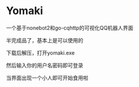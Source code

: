 # Yomaki
一个基于nonebot2和go-cqhttp的可视化QQ机器人界面

半完成品了，基本上是可以使用的

下载后解压，打开yomaki.exe

然后输入你的用户名密码即可登录

当界面出现一个小人即可开始食用啦
